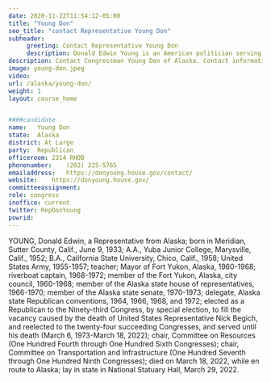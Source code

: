 ```yaml
---
date: 2020-11-22T11:54:12-05:00
title: "Young Don"
seo_title: "contact Representative Young Don"
subheader:
     greeting: Contact Representative Young Don 
     description: Donald Edwin Young is an American politician serving as the U.S. Representative for Alaska's at-large congressional district since 1973. He is the Republican Party's longest-serving member of the U.S. House of Representatives in history, having represented Alaska for 24 terms.
description: Contact Congressman Young Don of Alaska. Contact information for Young Don includes email address, phone number, and mailing address.
image: young-don.jpeg
video: 
url: /alaska/young-don/
weight: 1
layout: course_home


####candidate
name:	Young Don
state:	Alaska
district: At Large
party:	Republican
officeroom:	2314 RHOB
phonenumber:	(202) 225-5765
emailaddress:	https://donyoung.house.gov/contact/
website:	https://donyoung.house.gov/
committeeassignment: 
role: congress
inoffice: current
twitter: RepDonYoung
powrid: 
---
```


YOUNG, Donald Edwin, a Representative from Alaska; born in Meridian, Sutter County, Calif., June 9, 1933; A.A., Yuba Junior College, Marysville, Calif., 1952; B.A., California State University, Chico, Calif., 1958; United States Army, 1955-1957; teacher; Mayor of Fort Yukon, Alaska, 1960-1968; riverboat captain, 1968-1972; member of the Fort Yukon, Alaska, city council, 1960-1968; member of the Alaska state house of representatives, 1966-1970; member of the Alaska state senate, 1970-1973; delegate, Alaska state Republican conventions, 1964, 1966, 1968, and 1972; elected as a Republican to the Ninety-third Congress, by special election, to fill the vacancy caused by the death of United States Representative Nick Begich, and reelected to the twenty-four succeeding Congresses, and served until his death (March 6, 1973-March 18, 2022); chair, Committee on Resources (One Hundred Fourth through One Hundred Sixth Congresses); chair, Committee on Transportation and Infrastructure (One Hundred Seventh through One Hundred Ninth Congresses); died on March 18, 2022, while en route to Alaska; lay in state in National Statuary Hall, March 29, 2022.